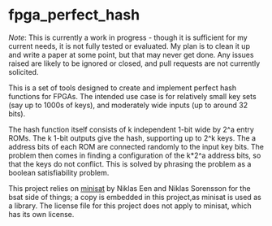 # fpga_perfect_hash

_Note_: This is currently a work in progress - though it is sufficient
for my current needs, it is not fully tested or evaluated. My plan
is to clean it up and write a paper at some point, but that may
never get done. Any issues raised are likely to be ignored or
closed, and pull requests are not currently solicited.

This is a set of tools designed to create and implement perfect hash functions
for FPGAs. The intended use case is for relatively small key sets (say up
to 1000s of keys), and moderately wide inputs (up to around 32 bits).

The hash function itself consists of k independent 1-bit wide
by 2^a entry ROMs. The k 1-bit outputs give the hash, supporting up to 2^k keys.
The a address bits of each ROM are connected randomly to the input key bits.
The problem then comes in finding a configuration of the k*2^a address
bits, so that the keys do not conflict. This is solved by phrasing
the problem as a boolean satisfiability problem.

This project relies on [minisat](http://minisat.se/) by
Niklas Een and Niklas Sorensson for the bsat side of things; a copy
is embedded in this project,as minisat is used as a library. The
license file for this project does not apply to minisat, which has
its own license.
